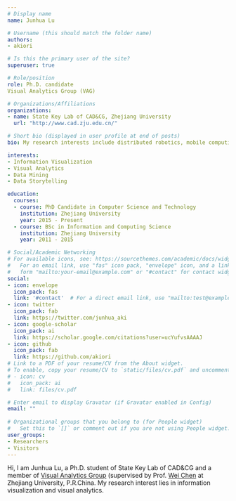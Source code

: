 ```yaml
---
# Display name
name: Junhua Lu

# Username (this should match the folder name)
authors:
- akiori

# Is this the primary user of the site?
superuser: true

# Role/position
role: Ph.D. candidate
Visual Analytics Group (VAG)

# Organizations/Affiliations
organizations:
- name: State Key Lab of CAD&CG, Zhejiang University
  url: "http://www.cad.zju.edu.cn/"

# Short bio (displayed in user profile at end of posts)
bio: My research interests include distributed robotics, mobile computing and programmable matter.

interests:
- Information Visualization
- Visual Analytics
- Data Mining
- Data Storytelling

education:
  courses:
  - course: PhD Candidate in Computer Science and Technology
    institution: Zhejiang University
    year: 2015 - Present
  - course: BSc in Information and Computing Science
    institution: Zhejiang University
    year: 2011 - 2015

# Social/Academic Networking
# For available icons, see: https://sourcethemes.com/academic/docs/widgets/#icons
#   For an email link, use "fas" icon pack, "envelope" icon, and a link in the
#   form "mailto:your-email@example.com" or "#contact" for contact widget.
social:
- icon: envelope
  icon_pack: fas
  link: '#contact'  # For a direct email link, use "mailto:test@example.org".
- icon: twitter
  icon_pack: fab
  link: https://twitter.com/junhua_aki
- icon: google-scholar
  icon_pack: ai
  link: https://scholar.google.com/citations?user=ucYufvsAAAAJ
- icon: github
  icon_pack: fab
  link: https://github.com/akiori
# Link to a PDF of your resume/CV from the About widget.
# To enable, copy your resume/CV to `static/files/cv.pdf` and uncomment the lines below.  
# - icon: cv
#   icon_pack: ai
#   link: files/cv.pdf

# Enter email to display Gravatar (if Gravatar enabled in Config)
email: ""
  
# Organizational groups that you belong to (for People widget)
#   Set this to `[]` or comment out if you are not using People widget.  
user_groups:
- Researchers
- Visitors
---
```


Hi, I am Junhua Lu, a Ph.D. student of State Key Lab of CAD&CG and a member of [Visual Analytics Group](http://www.cad.zju.edu.cn/home/vagblog/) (supervised by Prof. [Wei Chen](http://www.cad.zju.edu.cn/home/chenwei/) at Zhejiang University, P.R.China. My research interest lies in information visualization and visual analytics.
